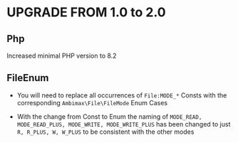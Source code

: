 # UPGRADE FROM 1.0 to 2.0
## Php 
Increased minimal PHP version to 8.2

## FileEnum
* You will need to replace all occurrences of `File:MODE_*` Consts with the corresponding `Ambimax\File\FileMode` Enum Cases

* With the change from Const to Enum the naming of `MODE_READ, MODE_READ_PLUS, MODE_WRITE, MODE_WRITE_PLUS` has been changed to just `R, R_PLUS, W, W_PLUS` to be consistent with the other modes